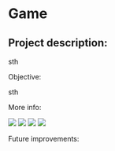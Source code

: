 # Game

## Project description:

sth

Objective:

sth

More info:

![](gif_1.gif)
![](gif_2.gif)
![](gif_3.gif)
![](gif_4.gif)

Future improvements: